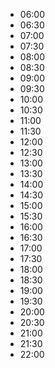 - 06:00 
- 06:30 
- 07:00 
- 07:30 
- 08:00 
- 08:30 
- 09:00 
- 09:30 
- 10:00 
- 10:30 
- 11:00 
- 11:30 
- 12:00 
- 12:30 
- 13:00 
- 13:30 
- 14:00 
- 14:30 
- 15:00 
- 15:30 
- 16:00 
- 16:30 
- 17:00 
- 17:30 
- 18:00 
- 18:30 
- 19:00 
- 19:30 
- 20:00 
- 20:30 
- 21:00 
- 21:30 
- 22:00 